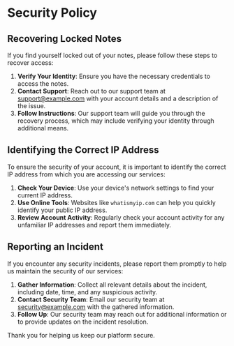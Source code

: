 # Security Policy

## Recovering Locked Notes

If you find yourself locked out of your notes, please follow these steps to recover access:

1. **Verify Your Identity**: Ensure you have the necessary credentials to access the notes.
2. **Contact Support**: Reach out to our support team at support@example.com with your account details and a description of the issue.
3. **Follow Instructions**: Our support team will guide you through the recovery process, which may include verifying your identity through additional means.

## Identifying the Correct IP Address

To ensure the security of your account, it is important to identify the correct IP address from which you are accessing our services:

1. **Check Your Device**: Use your device's network settings to find your current IP address.
2. **Use Online Tools**: Websites like `whatismyip.com` can help you quickly identify your public IP address.
3. **Review Account Activity**: Regularly check your account activity for any unfamiliar IP addresses and report them immediately.

## Reporting an Incident

If you encounter any security incidents, please report them promptly to help us maintain the security of our services:

1. **Gather Information**: Collect all relevant details about the incident, including date, time, and any suspicious activity.
2. **Contact Security Team**: Email our security team at security@example.com with the gathered information.
3. **Follow Up**: Our security team may reach out for additional information or to provide updates on the incident resolution.

Thank you for helping us keep our platform secure.
